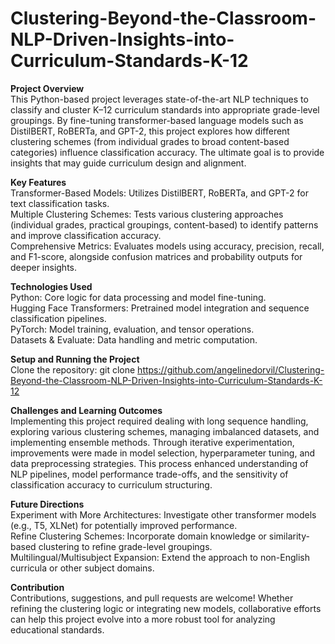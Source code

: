 # Clustering-Beyond-the-Classroom-NLP-Driven-Insights-into-Curriculum-Standards-K-12

**Project Overview**  
This Python-based project leverages state-of-the-art NLP techniques to classify and cluster K–12 curriculum standards into appropriate grade-level groupings. By fine-tuning transformer-based language models such as DistilBERT, RoBERTa, and GPT-2, this project explores how different clustering schemes (from individual grades to broad content-based categories) influence classification accuracy. The ultimate goal is to provide insights that may guide curriculum design and alignment.

**Key Features**  
Transformer-Based Models: Utilizes DistilBERT, RoBERTa, and GPT-2 for text classification tasks.  
Multiple Clustering Schemes: Tests various clustering approaches (individual grades, practical groupings, content-based) to identify patterns and improve classification accuracy.  
Comprehensive Metrics: Evaluates models using accuracy, precision, recall, and F1-score, alongside confusion matrices and probability outputs for deeper insights.

**Technologies Used**  
Python: Core logic for data processing and model fine-tuning.  
Hugging Face Transformers: Pretrained model integration and sequence classification pipelines.  
PyTorch: Model training, evaluation, and tensor operations.  
Datasets & Evaluate: Data handling and metric computation.

**Setup and Running the Project**  
Clone the repository:
git clone https://github.com/angelinedorvil/Clustering-Beyond-the-Classroom-NLP-Driven-Insights-into-Curriculum-Standards-K-12

**Challenges and Learning Outcomes**  
Implementing this project required dealing with long sequence handling, exploring various clustering schemes, managing imbalanced datasets, and implementing ensemble methods. Through iterative experimentation, improvements were made in model selection, hyperparameter tuning, and data preprocessing strategies. This process enhanced understanding of NLP pipelines, model performance trade-offs, and the sensitivity of classification accuracy to curriculum structuring.

**Future Directions**  
Experiment with More Architectures: Investigate other transformer models (e.g., T5, XLNet) for potentially improved performance.  
Refine Clustering Schemes: Incorporate domain knowledge or similarity-based clustering to refine grade-level groupings.  
Multilingual/Multisubject Expansion: Extend the approach to non-English curricula or other subject domains.

**Contribution**  
Contributions, suggestions, and pull requests are welcome! Whether refining the clustering logic or integrating new models, collaborative efforts can help this project evolve into a more robust tool for analyzing educational standards.
